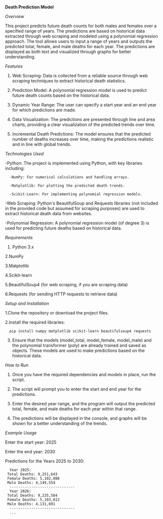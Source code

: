**Death Prediction Model**

*Overview*

This project predicts future death counts for both males and females over a specified range of years. The predictions are based on historical data extracted through web scraping and modeled using a polynomial regression approach. The tool allows users to input a range of years and outputs the predicted total, female, and male deaths for each year. The predictions are displayed as both text and visualized through graphs for better understanding.

*Features*
1. Web Scraping: Data is collected from a reliable source through web scraping techniques to extract historical death statistics.
   
2. Prediction Model: A polynomial regression model is used to predict future death counts based on the historical data.
   
3. Dynamic Year Range: The user can specify a start year and an end year for which predictions are made.
   
4. Data Visualization: The predictions are presented through line and area charts, providing a clear visualization of the predicted trends over time.
   
5. Incremental Death Predictions: The model ensures that the predicted number of deaths increases over time, making the predictions realistic and in line with global trends.

*Technologies Used*

   -Python: The project is implemented using Python, with key libraries including:
   
      -NumPy: For numerical calculations and handling arrays.
      
      -Matplotlib: For plotting the predicted death trends.
      
      -Scikit-Learn: For implementing polynomial regression models.
   
   -Web Scraping: Python's BeautifulSoup and Requests libraries (not included in the provided code but assumed for scraping purposes) are used to extract historical death data from websites.

   -Polynomial Regression: A polynomial regression model (of degree 3) is used for predicting future deaths based on historical data.

*Requirements*

   1. Python 3.x
      
   2.NumPy
   
   3.Matplotlib
   
   4.Scikit-learn
   
   5.BeautifulSoup4 (for web scraping, if you are scraping data)
   
   6.Requests (for sending HTTP requests to retrieve data)

*Setup and Installation*

   1.Clone the repository or download the project files.
   
   2.Install the required libraries:

      pip install numpy matplotlib scikit-learn beautifulsoup4 requests
      
   3. Ensure that the models (model_total, model_female, model_male) and the polynomial transformer (poly) are already trained and saved as objects. These models are used to make predictions based on the historical data.

*How to Run*

   1. Once you have the required dependencies and models in place, run the script.
      
   2. The script will prompt you to enter the start and end year for the predictions.
      
   3. Enter the desired year range, and the program will output the predicted total, female, and male deaths for each year within that range.
      
   4. The predictions will be displayed in the console, and graphs will be shown for a better understanding of the trends.

*Example Usage*

   Enter the start year: 2025
   
   Enter the end year: 2030
   
   Predictions for the Years 2025 to 2030:

      Year 2025:
     Total Deaths: 9,251,643
     Female Deaths: 5,102,088
     Male Deaths: 4,149,554
      ------------------------------
      Year 2026:
     Total Deaths: 9,235,504
     Female Deaths: 5,103,813
     Male Deaths: 4,131,691
      ------------------------------
      ...
